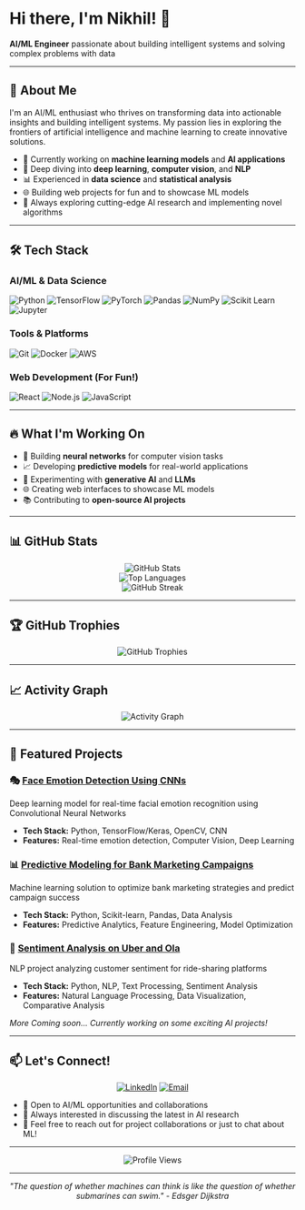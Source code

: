# Hi there, I'm Nikhil! 👋

**AI/ML Engineer** passionate about building intelligent systems and solving complex problems with data

---

## 🚀 About Me

I'm an AI/ML enthusiast who thrives on transforming data into actionable insights and building intelligent systems. My passion lies in exploring the frontiers of artificial intelligence and machine learning to create innovative solutions.

- 🧠 Currently working on **machine learning models** and **AI applications**
- 🔬 Deep diving into **deep learning**, **computer vision**, and **NLP**
- 📊 Experienced in **data science** and **statistical analysis**
- 🌐 Building web projects for fun and to showcase ML models
- 🎯 Always exploring cutting-edge AI research and implementing novel algorithms

---

## 🛠️ Tech Stack

### AI/ML & Data Science
![Python](https://img.shields.io/badge/Python-3776AB?style=for-the-badge&logo=python&logoColor=white)
![TensorFlow](https://img.shields.io/badge/TensorFlow-FF6F00?style=for-the-badge&logo=tensorflow&logoColor=white)
![PyTorch](https://img.shields.io/badge/PyTorch-EE4C2C?style=for-the-badge&logo=pytorch&logoColor=white)
![Pandas](https://img.shields.io/badge/Pandas-150458?style=for-the-badge&logo=pandas&logoColor=white)
![NumPy](https://img.shields.io/badge/NumPy-013243?style=for-the-badge&logo=numpy&logoColor=white)
![Scikit Learn](https://img.shields.io/badge/scikit_learn-F7931E?style=for-the-badge&logo=scikit-learn&logoColor=white)
![Jupyter](https://img.shields.io/badge/Jupyter-F37626?style=for-the-badge&logo=jupyter&logoColor=white)

### Tools & Platforms
![Git](https://img.shields.io/badge/Git-F05032?style=for-the-badge&logo=git&logoColor=white)
![Docker](https://img.shields.io/badge/Docker-2496ED?style=for-the-badge&logo=docker&logoColor=white)
![AWS](https://img.shields.io/badge/AWS-232F3E?style=for-the-badge&logo=amazon-aws&logoColor=white)

### Web Development (For Fun!)
![React](https://img.shields.io/badge/React-20232A?style=for-the-badge&logo=react&logoColor=61DAFB)
![Node.js](https://img.shields.io/badge/Node.js-43853D?style=for-the-badge&logo=node.js&logoColor=white)
![JavaScript](https://img.shields.io/badge/JavaScript-F7DF1E?style=for-the-badge&logo=javascript&logoColor=black)

---

## 🔥 What I'm Working On

- 🤖 Building **neural networks** for computer vision tasks
- 📈 Developing **predictive models** for real-world applications  
- 🧪 Experimenting with **generative AI** and **LLMs**
- 🌐 Creating web interfaces to showcase ML models
- 📚 Contributing to **open-source AI projects**

---

## 📊 GitHub Stats

<div align="center">
  <img src="https://github-readme-stats.vercel.app/api?username=nymav&show_icons=true&theme=radical&count_private=true&hide_border=true" alt="GitHub Stats" />
</div>

<div align="center">
  <img src="https://github-readme-stats.vercel.app/api/top-langs/?username=nymav&layout=compact&theme=radical&hide_border=true" alt="Top Languages" />
</div>

<div align="center">
  <img src="https://github-readme-streak-stats.herokuapp.com/?user=nymav&theme=radical&hide_border=true" alt="GitHub Streak" />
</div>

---

## 🏆 GitHub Trophies

<div align="center">
  <img src="https://github-profile-trophy.vercel.app/?username=nymav&theme=radical&no-frame=true&no-bg=false&margin-w=4" alt="GitHub Trophies" />
</div>

---

## 📈 Activity Graph

<div align="center">
  <img src="https://github-readme-activity-graph.vercel.app/graph?username=nymav&theme=redical&hide_border=true" alt="Activity Graph" />
</div>

---

## 🌟 Featured Projects

### 🎭 [Face Emotion Detection Using CNNs](https://github.com/nymav/Face-Emotion-Detection-Using-CNNs)
Deep learning model for real-time facial emotion recognition using Convolutional Neural Networks
- **Tech Stack:** Python, TensorFlow/Keras, OpenCV, CNN
- **Features:** Real-time emotion detection, Computer Vision, Deep Learning

### 📊 [Predictive Modeling for Bank Marketing Campaigns](https://github.com/nymav/Predictive-Modeling-for-Optimizing-Bank-Marketing-Campaigns-Using-Machine-Learning)
Machine learning solution to optimize bank marketing strategies and predict campaign success
- **Tech Stack:** Python, Scikit-learn, Pandas, Data Analysis
- **Features:** Predictive Analytics, Feature Engineering, Model Optimization

### 💭 [Sentiment Analysis on Uber and Ola](https://github.com/nymav/Sentiment-Analysis-on-Uber-and-Ola)
NLP project analyzing customer sentiment for ride-sharing platforms
- **Tech Stack:** Python, NLP, Text Processing, Sentiment Analysis
- **Features:** Natural Language Processing, Data Visualization, Comparative Analysis

*More Coming soon... Currently working on some exciting AI projects!*

---

## 📫 Let's Connect!

<div align="center">
  
[![LinkedIn](https://img.shields.io/badge/LinkedIn-0077B5?style=for-the-badge&logo=linkedin&logoColor=white)](https://linkedin.com/in/nikhil-yarra)
[![Email](https://img.shields.io/badge/Email-D14836?style=for-the-badge&logo=gmail&logoColor=white)](mailto:nikhilyarra01@gmail.com)

</div>

- 💼 Open to AI/ML opportunities and collaborations
- 🤝 Always interested in discussing the latest in AI research
- 📧 Feel free to reach out for project collaborations or just to chat about ML!

---

<div align="center">
  <img src="https://komarev.com/ghpvc/?username=nymav&color=blueviolet&style=flat-square&label=Profile+Views" alt="Profile Views" />
</div>

---

<div align="center">
  <i>"The question of whether machines can think is like the question of whether submarines can swim." - Edsger Dijkstra</i>
</div>
